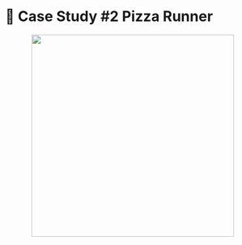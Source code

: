 # 🍕 Case Study #2 Pizza Runner

<p align="center">
  <img src="(https://github.com/user-attachments/assets/eb83c939-ead6-49d2-adce-a7edaa491204)" width="400" />
</p>
